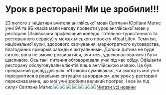 
# Урок в ресторані! Ми це зробили!!!
23 лютого з ініціативи вчителя англійської мови Світлани Юріївни Матис учні 9А та 9Б класів мали нагоду провести урок англійської мови у ресторані (Львівський професійний коледж  готельно-туристичного та ресторанного сервісу) у межах міського проекту «Real Life».
Теми їжі, національної кухні, здорового харчування, марнотратного куховарства, благодійних ярмарків завжди є актуальними. Допоки дитина не буде ситою, вона не зможе розвиватися, вчитися, удосконалюватися і бути щасливою. Ось такі  питання обговорювали учні під час обіду.
Офіціанти ресторану обслуговували клієнтів лише англійською мовою. Це був прекрасний досвід для усіх.
«Я інколи сумніваюся, чи зможуть мої учні порозумітися в реальних ситуаціях за кордоном, але урок у ресторані переконав мене, що мої учні зробили великий прогрес  і все їм під силу» Світлана Матис
![](/images/урок-в-ресторані-ми-це-зробили/3.jpg)
![](/images/урок-в-ресторані-ми-це-зробили/6.jpg)
![](/images/урок-в-ресторані-ми-це-зробили/2.jpg)
![](/images/урок-в-ресторані-ми-це-зробили/1.jpg)
![](/images/урок-в-ресторані-ми-це-зробили/5.jpg)
![](/images/урок-в-ресторані-ми-це-зробили/4.jpg)
![](/images/урок-в-ресторані-ми-це-зробили/7.jpg)
[Читати усі новини](/news)
       